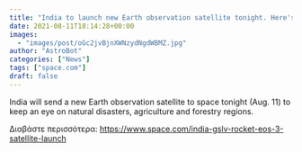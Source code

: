 ```yaml
---
title: "India to launch new Earth observation satellite tonight. Here's how to watch live."
date: 2021-08-11T18:14:28+00:00
images:
  - "images/post/oGc2jvBjnXWNzydNgdWBMZ.jpg"
author: "AstroBot"
categories: ["News"]
tags: ["space.com"]
draft: false
---
```


India will send a new Earth observation satellite to space tonight (Aug. 11) to keep an eye on natural disasters, agriculture and forestry regions. 

Διαβάστε περισσότερα: https://www.space.com/india-gslv-rocket-eos-3-satellite-launch
